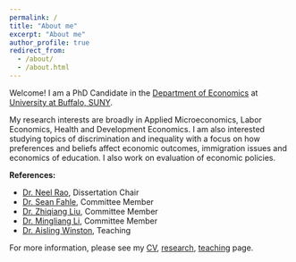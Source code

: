 ```yaml
---
permalink: /
title: "About me"
excerpt: "About me"
author_profile: true
redirect_from: 
  - /about/
  - /about.html
---
```


Welcome! I am a PhD Candidate in the [Department of Economics](https://arts-sciences.buffalo.edu/economics.html) at
[University at Buffalo, SUNY](http://www.buffalo.edu/). 

My research interests are broadly in Applied Microeconomics, Labor Economics, Health and Development Economics. I am also interested studying topics of discrimination and inequality with a focus on how preferences and beliefs affect economic outcomes, immigration issues and economics of education. I also work on evaluation of economic policies.

**References:**
- [Dr. Neel Rao](http://www.acsu.buffalo.edu/~neelrao/), Dissertation Chair
- [Dr. Sean Fahle](https://sites.google.com/site/seanpfahle/), Committee Member
- [Dr. Zhiqiang Liu](https://arts-sciences.buffalo.edu/economics/faculty/faculty-directory/liu-zhiqiang.html), Committee Member
- [Dr. Mingliang Li](http://www.acsu.buffalo.edu/~mli3/), Committee Member
- [Dr. Aisling Winston](https://sites.google.com/view/aisling-winston/home), Teaching

For more information, please see my [CV](cv), [research](research), [teaching](teaching) page. 

